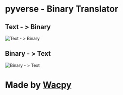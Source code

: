# pyverse - Binary Translator

## Text - > Binary

![Text - > Binary](https://files.catbox.moe/qztfcl.png)

## Binary - > Text

![Binary - > Text](https://files.catbox.moe/o7cbla.png)

# Made by [Wacpy](https://github.com/wacpy)